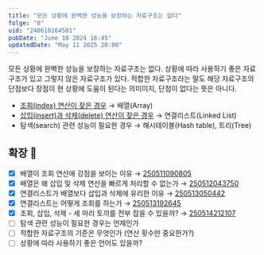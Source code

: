 ```yaml
---
title: "모든 상황에 완벽한 성능을 보장하는 자료구조는 없다"
folge: "0"
uid: "240610164501"
pubDate: "June 10 2024 16:45"
updatedDate: "May 11 2025 20:00"
---
```


모든 상황에 완벽한 성능을 보장하는 자료구조는 없다. 상황에 따라 사용하기 좋은 자료구조가 있고 그렇지 않은 자료구조가 있다. 적합한 자료구조라는 말도 해당 자료구조의 단점보다 장점이 현 상황에 도움이 된다는 의미이지, 단점이 없다는 뜻은 아니다.

- [조회(index) 연산이 잦은 경우](/note/250511090805) → 배열(Array)
- [삽입(insert)과 삭제(delete) 연산이 잦은 경우](/note/250513050442) → 연결리스트(Linked List)
- 탐색(search) 관련 성능이 필요한 경우 → 해시테이블(Hash table), 트리(Tree)

## 확장 🌱

- [x] 배열이 조회 연산에 강점을 보이는 이유 → [250511090805](/note/250511090805)
- [x] 배열은 왜 삽입 및 삭제 연산을 빠르게 처리할 수 없는가 → [250512043750](/note/250512043750)
- [x] 연결리스트가 배열보다 삽입과 삭제에 유리한 이유 → [250513050442](/note/250513050442)
- [x] 연결리스트는 어떻게 조회를 하는가 → [250513192645](/note/250513192645)
- [x] 조회, 삽입, 삭제 - 세 마리 토끼를 전부 잡을 수 있을까? → [250514212107](/note/250514212107)
- [ ] 탐색 관련 성능이 필요한 경우는 언제인가
- [ ] 적합한 자료구조의 기준은 무엇인가 (연산 횟수만 중요한가?)
- [ ] 상황에 따라 사용하기 좋은 언어도 있을까?